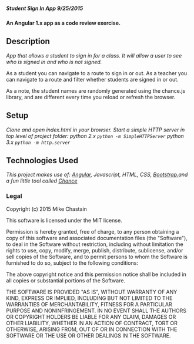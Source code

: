 ##### _Student Sign In App 9/25/2015_   
__An Angular 1.x app as a code review exercise.__
## Description

_App that allows a student to sign in for a class.  It will allow a user to see who is signed in and who is not signed._

As a student you can navigate to a route to sign in or out.
As a teacher you can navigate to a route and filter whether students are signed in or out.

As a note, the student names are randomly generated using the chance.js library, and are different every time you reload or refresh the browser.



## Setup

_Clone and open index.html in your browser.
 Start a simple HTTP server in top level of project folder:
 python 2.x ```python -m SimpleHTTPServer```
 python 3.x ```python -m http.server```_

## Technologies Used

_This project makes use of:
[Angular](https://angularjs.org/),
Javascript, HTML, CSS, [Bootstrap.](http://getbootstrap.com/)and a fun little tool called [Chance](http://chancejs.com/)_


### Legal

Copyright (c) 2015 Mike Chastain

This software is licensed under the MIT license.

Permission is hereby granted, free of charge, to any person obtaining a copy
of this software and associated documentation files (the "Software"), to deal
in the Software without restriction, including without limitation the rights
to use, copy, modify, merge, publish, distribute, sublicense, and/or sell
copies of the Software, and to permit persons to whom the Software is
furnished to do so, subject to the following conditions:

The above copyright notice and this permission notice shall be included in
all copies or substantial portions of the Software.

THE SOFTWARE IS PROVIDED "AS IS", WITHOUT WARRANTY OF ANY KIND, EXPRESS OR
IMPLIED, INCLUDING BUT NOT LIMITED TO THE WARRANTIES OF MERCHANTABILITY,
FITNESS FOR A PARTICULAR PURPOSE AND NONINFRINGEMENT. IN NO EVENT SHALL THE
AUTHORS OR COPYRIGHT HOLDERS BE LIABLE FOR ANY CLAIM, DAMAGES OR OTHER
LIABILITY, WHETHER IN AN ACTION OF CONTRACT, TORT OR OTHERWISE, ARISING FROM,
OUT OF OR IN CONNECTION WITH THE SOFTWARE OR THE USE OR OTHER DEALINGS IN
THE SOFTWARE.
